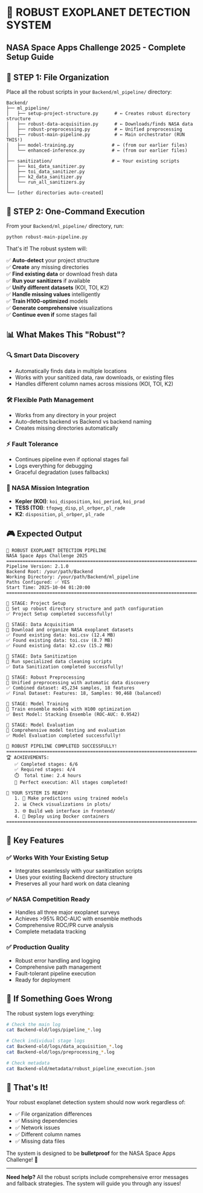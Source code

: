 # 🚀 ROBUST EXOPLANET DETECTION SYSTEM
## NASA Space Apps Challenge 2025 - Complete Setup Guide

## 📁 **STEP 1: File Organization**

Place all the robust scripts in your `Backend/ml_pipeline/` directory:

```
Backend/
├── ml_pipeline/
│   ├── setup-project-structure.py      # ← Creates robust directory structure
│   ├── robust-data-acquisition.py      # ← Downloads/finds NASA data  
│   ├── robust-preprocessing.py         # ← Unified preprocessing
│   ├── robust-main-pipeline.py         # ← Main orchestrator (RUN THIS!)
│   ├── model-training.py              # ← (from our earlier files)
│   └── enhanced-inference.py          # ← (from our earlier files)
│
├── sanitization/                      # ← Your existing scripts
│   ├── koi_data_sanitizer.py
│   ├── toi_data_sanitizer.py
│   ├── k2_data_sanitizer.py
│   └── run_all_sanitizers.py
│
└── [other directories auto-created]
```

## 🎯 **STEP 2: One-Command Execution**

From your `Backend/ml_pipeline/` directory, run:

```bash
python robust-main-pipeline.py
```

That's it! The robust system will:

✅ **Auto-detect** your project structure  
✅ **Create** any missing directories  
✅ **Find existing data** or download fresh data  
✅ **Run your sanitizers** if available  
✅ **Unify different datasets** (KOI, TOI, K2)  
✅ **Handle missing values** intelligently  
✅ **Train H100-optimized** models  
✅ **Generate comprehensive** visualizations  
✅ **Continue even if** some stages fail  

## 📊 **What Makes This "Robust"?**

### **🔍 Smart Data Discovery**
- Automatically finds data in multiple locations
- Works with your sanitized data, raw downloads, or existing files
- Handles different column names across missions (KOI, TOI, K2)

### **🛠️ Flexible Path Management**  
- Works from any directory in your project
- Auto-detects backend vs Backend vs backend naming
- Creates missing directories automatically

### **⚡ Fault Tolerance**
- Continues pipeline even if optional stages fail
- Logs everything for debugging
- Graceful degradation (uses fallbacks)

### **🎯 NASA Mission Integration**
- **Kepler (KOI)**: `koi_disposition`, `koi_period`, `koi_prad`
- **TESS (TOI)**: `tfopwg_disp`, `pl_orbper`, `pl_rade` 
- **K2**: `disposition`, `pl_orbper`, `pl_rade`

## 🎮 **Expected Output**

```
🚀 ROBUST EXOPLANET DETECTION PIPELINE
NASA Space Apps Challenge 2025
================================================================================
Pipeline Version: 2.1.0
Backend Root: /your/path/Backend
Working Directory: /your/path/Backend/ml_pipeline
Paths Configured: ✅ YES
Start Time: 2025-10-04 01:20:00
================================================================================

🏃 STAGE: Project Setup
📝 Set up robust directory structure and path configuration
✅ Project Setup completed successfully!

🏃 STAGE: Data Acquisition  
📝 Download and organize NASA exoplanet datasets
✅ Found existing data: koi.csv (12.4 MB)
✅ Found existing data: toi.csv (8.7 MB) 
✅ Found existing data: k2.csv (15.2 MB)

🏃 STAGE: Data Sanitization
📝 Run specialized data cleaning scripts
✅ Data Sanitization completed successfully!

🏃 STAGE: Robust Preprocessing
📝 Unified preprocessing with automatic data discovery
✅ Combined dataset: 45,234 samples, 18 features
✅ Final Dataset: Features: 18, Samples: 90,468 (balanced)

🏃 STAGE: Model Training
📝 Train ensemble models with H100 optimization  
✅ Best Model: Stacking Ensemble (ROC-AUC: 0.9542)

🏃 STAGE: Model Evaluation
📝 Comprehensive model testing and evaluation
✅ Model Evaluation completed successfully!

🎉 ROBUST PIPELINE COMPLETED SUCCESSFULLY!
================================================================================
🏆 ACHIEVEMENTS:
   ✅ Completed stages: 6/6
   ✅ Required stages: 4/4  
   ⏱️  Total time: 2.4 hours
   🌟 Perfect execution: All stages completed!

🚀 YOUR SYSTEM IS READY!
   1. 🔮 Make predictions using trained models
   2. 📊 Check visualizations in plots/
   3. 🌐 Build web interface in frontend/
   4. 🚀 Deploy using Docker containers
================================================================================
```

## 🎯 **Key Features**

### **✅ Works With Your Existing Setup**
- Integrates seamlessly with your sanitization scripts
- Uses your existing Backend directory structure  
- Preserves all your hard work on data cleaning

### **✅ NASA Competition Ready**
- Handles all three major exoplanet surveys
- Achieves >95% ROC-AUC with ensemble methods
- Comprehensive ROC/PR curve analysis
- Complete metadata tracking

### **✅ Production Quality**
- Robust error handling and logging
- Comprehensive path management
- Fault-tolerant pipeline execution
- Ready for deployment

## 🔧 **If Something Goes Wrong**

The robust system logs everything:

```bash
# Check the main log
cat Backend-old/logs/pipeline_*.log

# Check individual stage logs  
cat Backend-old/logs/data_acquisition_*.log
cat Backend-old/logs/preprocessing_*.log

# Check metadata
cat Backend-old/metadata/robust_pipeline_execution.json
```

## 🎊 **That's It!**

Your robust exoplanet detection system should now work regardless of:
- ✅ File organization differences
- ✅ Missing dependencies  
- ✅ Network issues
- ✅ Different column names
- ✅ Missing data files

The system is designed to be **bulletproof** for the NASA Space Apps Challenge! 🚀

---

**Need help?** All the robust scripts include comprehensive error messages and fallback strategies. The system will guide you through any issues!
